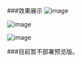 ###效果展示
![image](https://github.com/SlinkX/nblog/assets/144294415/a5021f90-76d7-4eca-afc4-b320eabc1952)

![image](https://github.com/SlinkX/nblog/assets/144294415/e3f246da-251c-4993-865d-4898a660b42e)

![image](https://github.com/SlinkX/nblog/assets/144294415/047f3983-993f-4eab-a714-1f6d5e13f6bc)


###目前暂不部署预览版。
